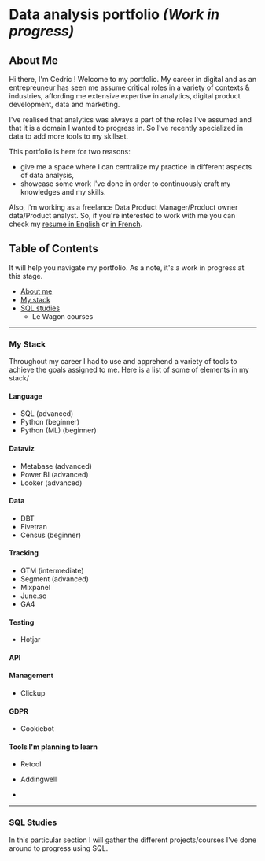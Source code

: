 # Data analysis portfolio *(Work in progress)*

## About Me ##

Hi there, I'm Cedric ! Welcome to my portfolio. My career in digital and as an entrepreuneur has seen me assume critical roles in a variety of contexts & industries, affording me extensive expertise in analytics, digital product development, data and marketing. 

I've realised that analytics was always a part of the roles I've assumed and that it is a domain I wanted to progress in. So I've recently specialized in data to add more tools to my skillset. 

This portfolio is here for two reasons: 
- give me a space where I can centralize my practice in different aspects of data analysis,
- showcase some work I've done in order to continuously craft my knowledges and my skills.

Also, I'm working as a freelance Data Product Manager/Product owner data/Product analyst. So, if you're interested to work with me you can check my [resume in English](https://github.com/Cedric-Delanchy/data-analysis-portfolio/blob/main/Resume_Cedric-Delanchy_EN.pdf) or [in French](https://github.com/Cedric-Delanchy/data-analysis-portfolio/blob/main/CV-Cedric_Delanchy.pdf).

## Table of Contents ##

It will help you navigate my portfolio. As a note, it's a work in progress at this stage. 

- [About me](#about-me)
- [My stack](#my-stack)
- [SQL studies](#sql-studies)
  - Le Wagon courses 

---

### My Stack ###

Throughout my career I had to use and apprehend a variety of tools to achieve the goals assigned to me. Here is a list of some of elements in my stack/

#### Language ####

- SQL (advanced)
- Python (beginner)
- Python (ML) (beginner)

#### Dataviz ####

- Metabase (advanced)
- Power BI (advanced)
- Looker (advanced)

#### Data ####

- DBT
- Fivetran
- Census (beginner)

#### Tracking ####

- GTM (intermediate)
- Segment (advanced)
- Mixpanel
- June.so
- GA4

#### Testing #### 

- Hotjar

#### API ####


#### Management ####

- Clickup

#### GDPR ####

- Cookiebot

#### Tools I'm planning to learn ####

- Retool
- Addingwell

- 

---

### SQL Studies ###

In this particular section I will gather the different projects/courses I've done around to progress using SQL. 
